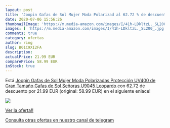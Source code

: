 ```yaml
---
layout: post
title: 'Joopin Gafas de Sol Mujer Moda Polarizad al 62.72 % de descuento'
date: 2020-07-06 15:56:26
thumbnailImage: 'https://m.media-amazon.com/images/I/41h-LDkltzL._SL200_.jpg'
images: [ 'https://m.media-amazon.com/images/I/41h-LDkltzL._SL200_.jpg' ]
comments: true
category: ofertas
author: ring
slug: B01C9XI2FA
description:
actualPrice: 21.99 EUR
comparePrice: 58.99 EUR
inStock: true
---
```


Está [Joopin Gafas de Sol Mujer Moda Polarizadas Protección UV400 de Gran Tamaño Gafas de Sol Señoras U9045  Leopardo ](https://www.amazon.com/dp/B01C9XI2FA/?tag=redken08-20) con 62.72 de descuento por 21.99 EUR (original: 58.99 EUR) en el siguiente enlace!

[![](https://m.media-amazon.com/images/I/41h-LDkltzL._SL200_.jpg)](https://www.amazon.com/dp/B01C9XI2FA/?tag=redken08-20)

[Ver la oferta!!](https://www.amazon.com/dp/B01C9XI2FA/?tag=redken08-20)

[Consulta otras ofertas en nuestro canal de telegram](https://t.me/s/ofertas25)
